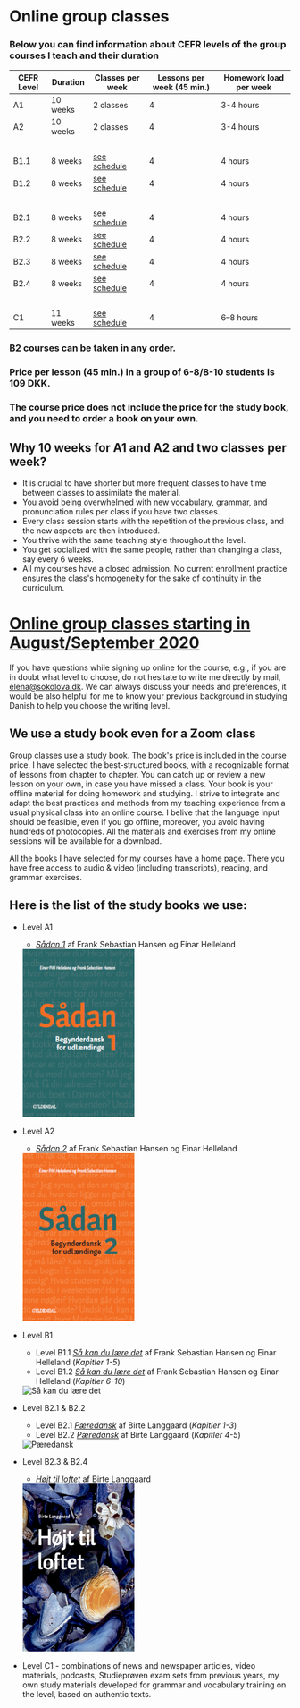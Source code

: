 # Online group classes 

### Below you can find information about CEFR levels of the group courses I teach and their duration 

CEFR Level | Duration | Classes per week | Lessons per week (45 min.) | Homework load per week
-- | -- | -- | -- | --
A1 | 10 weeks | 2 classes | 4 | 3-4 hours
A2 | 10 weeks | 2 classes | 4 | 3-4 hours
  |   |   |   |  
B1.1 | 8 weeks |[see schedule](current-courses-for-sign-up) | 4 | 4 hours
B1.2 | 8 weeks |[see schedule](current-courses-for-sign-up)  | 4 | 4 hours
  |   |   |   |  
B2.1 | 8 weeks | [see schedule](current-courses-for-sign-up)  | 4 | 4 hours
B2.2 | 8 weeks | [see schedule](current-courses-for-sign-up)  | 4 | 4 hours
B2.3 | 8 weeks | [see schedule](current-courses-for-sign-up)  | 4 | 4 hours
B2.4 | 8 weeks | [see schedule](current-courses-for-sign-up)  | 4 | 4 hours
  |   |   |   |  
C1 | 11 weeks | [see schedule](current-courses-for-sign-up) | 4 | 6–8 hours

### B2 courses can be taken in any order.

### Price per lesson (45 min.) in a group of 6-8/8-10 students is 109 DKK.

### The course price does not include the price for the study book, and you need to order a book on your own.

## Why 10 weeks for A1 and A2 and two classes per week?
* It is crucial to have shorter but more frequent classes to have time between classes to assimilate the material. 
* You avoid being overwhelmed with new vocabulary, grammar, and pronunciation rules per class if you have two classes.
* Every class session starts with the repetition of the previous class, and the new aspects are then introduced. 
* You thrive with the same teaching style throughout the level.
* You get socialized with the same people, rather than changing a class, say every 6 weeks. 
* All my courses have а closed admission. No current enrollment practice ensures the class's homogeneity for the sake of continuity in the curriculum. 


# [Online group classes starting in August/September 2020](current-courses-for-sign-up)

If you have questions while signing up online for the course, e.g., if you are in doubt what level to choose, do not hesitate to write me directly by mail, [elena@sokolova.dk](mailto:elena@sokolova.dk). We can always discuss your needs and preferences, it would be also helpful for me to know your previous background in studying Danish to help you choose the writing level. 

## We use a study book even for a Zoom class 
Group classes use a study book. The book's price is included in the course price. I have selected the best-structured books, with a recognizable format of lessons from chapter to chapter. You can catch up or review a new lesson on your own, in case you have missed a class. Your book is your offline material for doing homework and studying. I strive to integrate and adapt the best practices and methods from my teaching experience from a usual physical class into an online course. I belive that the language input should be feasible, even if you go offline, moreover, you avoid having hundreds of photocopies. All the materials and exercises from my online sessions will be available for a download. 

All the books I have selected for my courses have a home page. There you have free access to audio & video (including transcripts), reading, and grammar exercises.

## Here is the list of the study books we use: 

* Level A1
  * *[Sådan 1](http://guga.gyldendal.dk/Sprog/dsa/saadan1.aspx)* af Frank Sebastian Hansen og Einar Helleland 
  
  <img src="forside-saadan1-png.png" alt="Sådan 1" width="200" height="300" />
  

* Level A2
  * *[Sådan 2](http://guga.gyldendal.dk/Sprog/dsa/saadan2.aspx)* af Frank Sebastian Hansen og Einar Helleland 
  
  <img src="forside-saadan2-.png" alt="Sådan 2" width="200" height="300" />
 
 
* Level B1
   * Level B1.1 *[Så kan du lære det](https://laerdet.gyldendal.dk)* af Frank Sebastian Hansen og Einar Helleland (*Kapitler 1-5*)
   * Level B1.2 *[Så kan du lære det](https://laerdet.gyldendal.dk)* af Frank Sebastian Hansen og Einar Helleland (*Kapitler 6-10*)
   
   <img src="saa-kan-du-lære-det.png" alt="Så kan du lære det" width="200" height="300" />

* Level B2.1 & B2.2
   * Level B2.1 *[Pæredansk](https://paeredansk.gyldendal.dk)* af Birte Langgaard (*Kapitler 1-3*)
   * Level B2.2 *[Pæredansk](https://paeredansk.gyldendal.dk)* af Birte Langgaard (*Kapitler 4-5*)
   
   <img src="forside-pæredansk.png" alt="Pæredansk" width="200" height="300" />
  
 * Level B2.3 & B2.4
   * *[Højt til loftet](https://hoejttilloftet.gyldendal.dk/#)* af Birte Langgaard 
   
   <img src="hoejt-til-loftet.png" alt="Højt til loftet" width="200" height="300" />

 * Level C1 - combinations of news and newspaper articles, video materials, podcasts, Studieprøven exam sets from previous years, my own study materials developed for grammar and vocabulary training on the level, based on authentic texts. 


